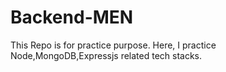 # Backend-MEN

This Repo is for practice purpose.
Here, I practice Node,MongoDB,Expressjs related tech stacks.
